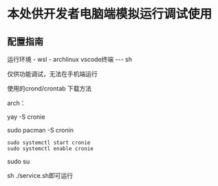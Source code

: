 # 本处供开发者电脑端模拟运行调试使用

## 配置指南

运行环境 - wsl - archlinux vscode终端  --- sh

仅供功能调试，无法在手机端运行

使用的crond/crontab 下载方法

arch：

yay -S cronie

sudo pacman -S cronin

```
sudo systemctl start cronie
sudo systemctl enable cronie
```

sudo su

sh ./service.sh即可运行
